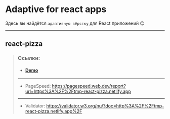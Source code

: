 # Adaptive for react apps
Здесь вы найдётся `адаптивную вёрстку` для React приложений &#128521;
***

## react-pizza
> ### Ссылки:
> * #### [Demo](https://tmp-react-pizza.netlify.app)
> ---
> * PageSpeed:
> https://pagespeed.web.dev/report?url=https%3A%2F%2Ftmp-react-pizza.netlify.app
> ---
> * Validator:
> https://validator.w3.org/nu/?doc=http%3A%2F%2Ftmp-react-pizza.netlify.app%2F